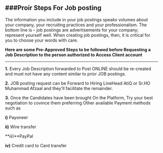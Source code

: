 ###Proir Steps For Job posting
----------------------

The information you include in your job postings speaks volumes about your company, your recruiting practices and your professionalism. 
The bottom line is – job postings are advertisements for your company; represent yourself well.
When creating job postings, then, it is critical for you to choose your words with care.

**Here are some Pre-Approved Steps to be followed before Requesting a Job Description to the person authorized to Access Client account**

--------------
**1.** Every Job Description forwarded to Post ONLINE should be re-created and must not have any content similar to prior JOB postings.

**2.** JOB posting request can be Forward to Hiring LineHead AtiQ or Sr.HO Muhammad Afzaal and they'll facilitate the remainder.

**3.** Once the Candidates have been brought On the Platform, Try your best negotiation to covince them preferring
       Other available Payment methods such as

**i)** Payoneer

**ii)** Wire transfer

**iii)**PayPal

**iv)** Credit card to Card transfer


